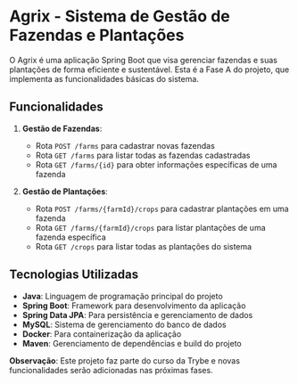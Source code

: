 # Agrix - Sistema de Gestão de Fazendas e Plantações

O Agrix é uma aplicação Spring Boot que visa gerenciar fazendas e suas plantações de forma eficiente e sustentável. Esta é a Fase A do projeto, que implementa as funcionalidades básicas do sistema.

## Funcionalidades

1. **Gestão de Fazendas**:
   - Rota `POST /farms` para cadastrar novas fazendas
   - Rota `GET /farms` para listar todas as fazendas cadastradas
   - Rota `GET /farms/{id}` para obter informações específicas de uma fazenda

2. **Gestão de Plantações**:
   - Rota `POST /farms/{farmId}/crops` para cadastrar plantações em uma fazenda
   - Rota `GET /farms/{farmId}/crops` para listar plantações de uma fazenda específica
   - Rota `GET /crops` para listar todas as plantações do sistema

## Tecnologias Utilizadas

- **Java**: Linguagem de programação principal do projeto
- **Spring Boot**: Framework para desenvolvimento da aplicação
- **Spring Data JPA**: Para persistência e gerenciamento de dados
- **MySQL**: Sistema de gerenciamento do banco de dados
- **Docker**: Para containerização da aplicação
- **Maven**: Gerenciamento de dependências e build do projeto

**Observação**: Este projeto faz parte do curso da Trybe e novas funcionalidades serão adicionadas nas próximas fases.
